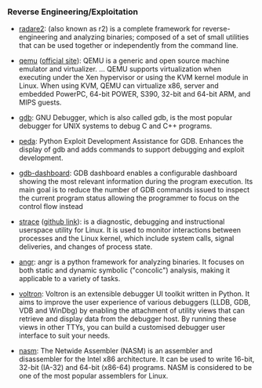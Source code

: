 ### Reverse Engineering/Exploitation
- [radare2](https://github.com/radare/radare2): (also known as r2) is a complete framework for reverse-engineering and analyzing binaries; composed of a set of small utilities that can be used together or independently from the command line.

- [qemu](https://github.com/qemu/qemu) ([official site](http://www.qemu-project.org/)): QEMU is a generic and open source machine emulator and virtualizer. ... QEMU supports virtualization when executing under the Xen hypervisor or using the KVM kernel module in Linux. When using KVM, QEMU can virtualize x86, server and embedded PowerPC, 64-bit POWER, S390, 32-bit and 64-bit ARM, and MIPS guests.

- [gdb](https://www.sourceware.org/gdb/): GNU Debugger, which is also called gdb, is the most popular debugger for UNIX systems to debug C and C++ programs.

- [peda](https://github.com/longld/peda): Python Exploit Development Assistance for GDB. Enhances the display of gdb and adds commands to support debugging and exploit development.

- [gdb-dashboard](https://github.com/cyrus-and/gdb-dashboard): GDB dashboard enables a configurable dashboard showing the most relevant information during the program execution. Its main goal is to reduce the number of GDB commands issued to inspect the current program status allowing the programmer to focus on the control flow instead

- [strace](http://man7.org/linux/man-pages/man1/strace.1.html) ([github link](https://github.com/strace/strace)): is a diagnostic, debugging and instructional userspace utility for Linux. It is used to monitor interactions between processes and the Linux kernel, which include system calls, signal deliveries, and changes of process state.

- [angr](http://angr.io/): angr is a python framework for analyzing binaries. It focuses on both static and dynamic symbolic ("concolic") analysis, making it applicable to a variety of tasks.

- [voltron](https://github.com/snare/voltron): Voltron is an extensible debugger UI toolkit written in Python. It aims to improve the user experience of various debuggers (LLDB, GDB, VDB and WinDbg) by enabling the attachment of utility views that can retrieve and display data from the debugger host. By running these views in other TTYs, you can build a customised debugger user interface to suit your needs.

- [nasm](http://www.nasm.us/): The Netwide Assembler (NASM) is an assembler and disassembler for the Intel x86 architecture. It can be used to write 16-bit, 32-bit (IA-32) and 64-bit (x86-64) programs. NASM is considered to be one of the most popular assemblers for Linux.
